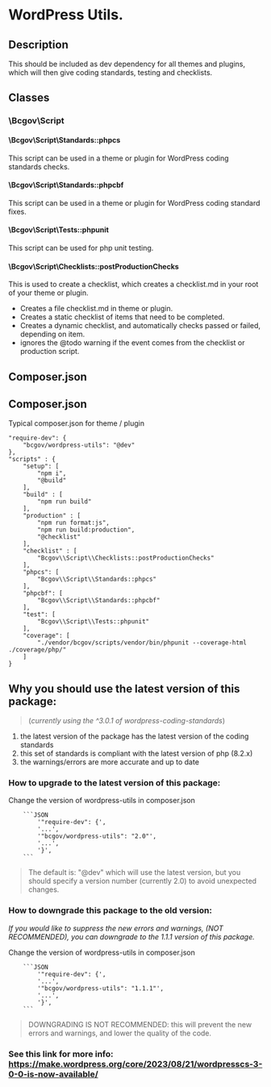 # WordPress Utils.

## Description

This should be included as dev dependency for all themes and plugins, which will then give coding standards, testing and checklists.

## Classes

### \Bcgov\Script

#### \Bcgov\Script\Standards::phpcs

This script can be used in a theme or plugin for WordPress coding standards checks.

#### \Bcgov\Script\Standards::phpcbf

This script can be used in a theme or plugin for WordPress coding standard fixes.

#### \Bcgov\Script\Tests::phpunit

This script can be used for php unit testing.

#### \Bcgov\Script\Checklists::postProductionChecks

This is used to create a checklist, which creates a checklist.md in your root of your theme or plugin.

- Creates a file checklist.md in theme or plugin.
- Creates a static checklist of items that need to be completed.
- Creates a dynamic checklist, and automatically checks passed or failed, depending on item.
- ignores the @todo warning if the event comes from the checklist or production script.

## Composer.json
## Composer.json

Typical composer.json for theme / plugin

```
"require-dev": {
    "bcgov/wordpress-utils": "@dev"
},
"scripts" : {
    "setup": [
        "npm i",
        "@build"
    ],
    "build" : [
        "npm run build"
    ],
    "production" : [
        "npm run format:js",
        "npm run build:production",
        "@checklist"
    ],
    "checklist" : [
        "Bcgov\\Script\\Checklists::postProductionChecks"
    ],
    "phpcs": [
        "Bcgov\\Script\\Standards::phpcs"
    ],
    "phpcbf": [
        "Bcgov\\Script\\Standards::phpcbf"
    ],
    "test": [
        "Bcgov\\Script\\Tests::phpunit"
    ],
    "coverage": [
        "./vendor/bcgov/scripts/vendor/bin/phpunit --coverage-html ./coverage/php/"
    ]
}
```

## Why you should use the latest version of this package:

> (_currently using the ^3.0.1 of wordpress-coding-standards_)

1. the latest version of the package has the latest version of the coding standards
2. this set of standards is compliant with the latest version of php (8.2.x)
3. the warnings/errors are more accurate and up to date

### How to upgrade to the latest version of this package:

Change the version of wordpress-utils in composer.json

        ```JSON
            '"require-dev": {',
            '...',
            '"bcgov/wordpress-utils": "2.0"',
            '...',
            '}',
        ```

> The default is: "@dev" which will use the latest version, but you should specify a version number (currently 2.0) to avoid unexpected changes.

### How to downgrade this package to the old version:

_If you would like to suppress the new errors and warnings, (NOT RECOMMENDED), you can downgrade to the 1.1.1 version of this package._

Change the version of wordpress-utils in composer.json

        ```JSON
            '"require-dev": {',
            '...',
            '"bcgov/wordpress-utils": "1.1.1"',
            '...',
            '}',
        ```

> DOWNGRADING IS NOT RECOMMENDED: this will prevent the new errors and warnings, and lower the quality of the code.

### See this link for more info: https://make.wordpress.org/core/2023/08/21/wordpresscs-3-0-0-is-now-available/
